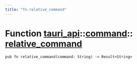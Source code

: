```yaml
---
title: "fn.relative_command"
---
```


# Function [tauri_api](/docs/api/rust/tauri_api/../index.html)::​[command](/docs/api/rust/tauri_api/index.html)::​[relative_command](/docs/api/rust/tauri_api/)

    pub fn relative_command(command: String) -> Result<String>

      